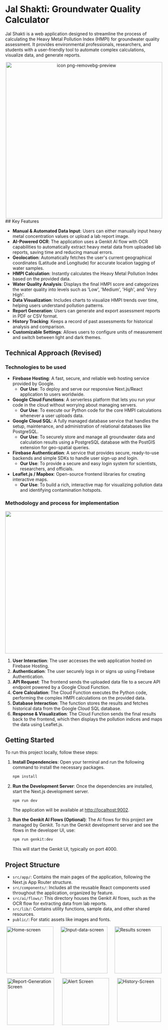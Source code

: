 # Jal Shakti: Groundwater Quality Calculator

Jal Shakti is a web application designed to streamline the process of calculating the Heavy Metal Pollution Index (HMPI) for groundwater quality assessment. It provides environmental professionals, researchers, and students with a user-friendly tool to automate complex calculations, visualize data, and generate reports.
<div align="center">
  <img width="500" height="500" alt="icon png-removebg-preview" src="https://github.com/user-attachments/assets/3b09843c-e445-4193-9d1e-9433173864b1" />
</div>
## Key Features

- **Manual & Automated Data Input**: Users can either manually input heavy metal concentration values or upload a lab report image.
- **AI-Powered OCR**: The application uses a Genkit AI flow with OCR capabilities to automatically extract heavy metal data from uploaded lab reports, saving time and reducing manual errors.
- **Geolocation**: Automatically fetches the user's current geographical coordinates (Latitude and Longitude) for accurate location tagging of water samples.
- **HMPI Calculation**: Instantly calculates the Heavy Metal Pollution Index based on the provided data.
- **Water Quality Analysis**: Displays the final HMPI score and categorizes the water quality into levels such as 'Low', 'Medium', 'High', and 'Very High'.
- **Data Visualization**: Includes charts to visualize HMPI trends over time, helping users understand pollution patterns.
- **Report Generation**: Users can generate and export assessment reports in PDF or CSV format.
- **History Tracking**: Keeps a record of past assessments for historical analysis and comparison.
- **Customizable Settings**: Allows users to configure units of measurement and switch between light and dark themes.

## Technical Approach (Revised)

### Technologies to be used

*   **Firebase Hosting**: A fast, secure, and reliable web hosting service provided by Google.
    *   **Our Use**: To deploy and serve our responsive Next.js/React application to users worldwide.
*   **Google Cloud Functions**: A serverless platform that lets you run your code in the cloud without worrying about managing servers.
    *   **Our Use**: To execute our Python code for the core HMPI calculations whenever a user uploads data.
*   **Google Cloud SQL**: A fully managed database service that handles the setup, maintenance, and administration of relational databases like PostgreSQL.
    *   **Our Use**: To securely store and manage all groundwater data and calculation results using a PostgreSQL database with the PostGIS extension for geo-spatial queries.
*   **Firebase Authentication**: A service that provides secure, ready-to-use backends and simple SDKs to handle user sign-up and login.
    *   **Our Use**: To provide a secure and easy login system for scientists, researchers, and officials.
*   **Leaflet.js / Mapbox**: Open-source frontend libraries for creating interactive maps.
    *   **Our Use**: To build a rich, interactive map for visualizing pollution data and identifying contamination hotspots.

### Methodology and process for implementation
<div align = "center">
<img width="1659" height="455" alt="diagram-export-10-2-2025-10_09_01-PM" src="https://github.com/user-attachments/assets/0f504f95-355c-4d97-b9db-c509d23241a6" />
</div>



1.  **User Interaction**: The user accesses the web application hosted on Firebase Hosting.
2.  **Authentication**: The user securely logs in or signs up using Firebase Authentication.
3.  **API Request**: The frontend sends the uploaded data file to a secure API endpoint powered by a Google Cloud Function.
4.  **Core Calculation**: The Cloud Function executes the Python code, performing the complex HMPI calculations on the provided data.
5.  **Database Interaction**: The function stores the results and fetches historical data from the Google Cloud SQL database.
6.  **Response & Visualization**: The Cloud Function sends the final results back to the frontend, which then displays the pollution indices and maps the data using Leaflet.js.

## Getting Started

To run this project locally, follow these steps:

1.  **Install Dependencies**:
    Open your terminal and run the following command to install the necessary packages.

    ```bash
    npm install
    ```

2.  **Run the Development Server**:
    Once the dependencies are installed, start the Next.js development server.

    ```bash
    npm run dev
    ```

    The application will be available at [http://localhost:9002](http://localhost:9002).

3.  **Run the Genkit AI Flows (Optional)**:
    The AI flows for this project are managed by Genkit. To run the Genkit development server and see the flows in the developer UI, use:
    ```bash
    npm run genkit:dev
    ```
    This will start the Genkit UI, typically on port 4000.

## Project Structure

- `src/app/`: Contains the main pages of the application, following the Next.js App Router structure.
- `src/components/`: Includes all the reusable React components used throughout the application, organized by feature.
- `src/ai/flows/`: This directory houses the Genkit AI flows, such as the OCR flow for extracting data from lab reports.
- `src/lib/`: Contains utility functions, sample data, and other shared resources.
- `public/`: For static assets like images and fonts.
  
<div style="display: flex; flex-wrap: wrap; justify-content: space-around; gap: 15px;">
  <img src="https://github.com/user-attachments/assets/6f5a1299-34f9-4481-951c-234495dce50d" alt="Home-screen" width="150" />
  <img src="https://github.com/user-attachments/assets/eb776efd-4a95-4662-a34e-cac6cb60f4a6" alt="Input-data-screen" width="150" />
  <img src="https://github.com/user-attachments/assets/33f88e99-25f6-40b4-b0ed-7aea8fb413a7" alt="Results screen" width="150" />
  <img src="https://github.com/user-attachments/assets/0766b58d-5322-43a2-8719-9529ab170577" alt="Report-Generation Screen" width="150" />
  <img src="https://github.com/user-attachments/assets/5eca85b6-f707-4ab3-9597-c1382d784554" alt="Alert Screen" width="150" />
  <img src="https://github.com/user-attachments/assets/2488025c-6946-4671-a4c1-6a4a0ed15d8f" alt="History-Screen" width="140" />
</div>
